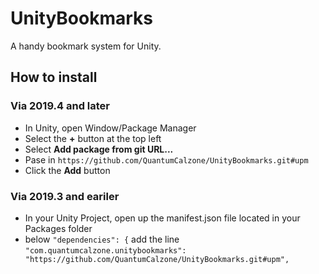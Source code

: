 # UnityBookmarks
A handy bookmark system for Unity.

## How to install
### Via 2019.4 and later
- In Unity, open Window/Package Manager
- Select the 	**+** button at the top left
- Select 	**Add package from git URL...**
- Pase in ```https://github.com/QuantumCalzone/UnityBookmarks.git#upm```
- Click the **Add** button

### Via 2019.3 and eariler
- In your Unity Project, open up the manifest.json file located in your Packages folder
- below ```"dependencies": {``` add the line ```"com.quantumcalzone.unitybookmarks": "https://github.com/QuantumCalzone/UnityBookmarks.git#upm",```
